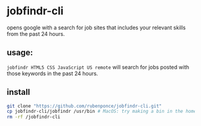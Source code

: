 # jobfindr-cli
opens google with a search for job sites that includes your relevant skills from the past 24 hours.

## usage: 
`jobfindr HTML5 CSS JavaScript US remote`
will search for jobs posted with those keywords in the past 24 hours.
## install
```bash
git clone "https://github.com/rubenponce/jobfindr-cli.git"
cp jobfindr-cli/jobfindr /usr/bin # MacOS: try making a bin in the homepath and changing /usr/bin into ~/bin if this doesn't work
rm -rf /jobfindr-cli
```
